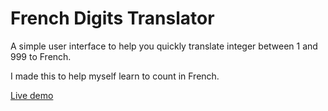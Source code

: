 # French Digits Translator

A simple user interface to help you quickly translate integer between 1 and 999 to French. 

I made this to help myself learn to count in French.

[Live demo](https://fr-translator.herokuapp.com/)
